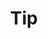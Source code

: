 ---
title: Tip
description: Some tips to have better life
image: tip.png

# Badge style
style:
    background: "#efce4a"
    color: "#fff"
---